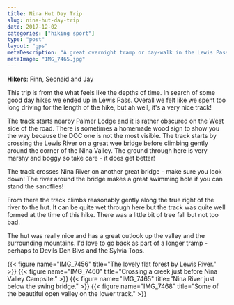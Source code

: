 ```yaml
---
title: Nina Hut Day Trip
slug: nina-hut-day-trip
date: 2017-12-02
categories: ["hiking sport"]
type: "post"
layout: "gps"
metaDescription: "A great overnight tramp or day-walk in the Lewis Pass Area. 16.3km (6hr) return trip."
metaImage: "IMG_7465.jpg"
---
```


__Hikers__: Finn, Seonaid and Jay

This trip is from the what feels like the depths of time. In search of some good day hikes we ended up in Lewis Pass. Overall we felt like we spent too long driving for the length of the hike, but ah well, it's a very nice track!

The track starts nearby Palmer Lodge and it is rather obscured on the West side of the road. There is sometimes a homemade wood sign to show you the way because the DOC one is not the most visible. The track starts by crossing the Lewis River on a great wee bridge before climbing gently around the corner of the Nina Valley. The ground through here is very marshy and boggy so take care - it does get better!

The track crosses Nina River on another great bridge - make sure you look down! The river around the bridge makes a great swimming hole if you can stand the sandflies!

From there the track climbs reasonably gently along the true right of the river to the hut. It can be quite wet through here but the track was quite well formed at the time of this hike. There was a little bit of tree fall but not too bad.

The hut was really nice and has a great outlook up the valley and the surrounding mountains. I'd love to go back as part of a longer tramp - perhaps to Devils Den Bivs and the Sylvia Tops.

{{< figure name="IMG_7456" title="The lovely flat forest by Lewis River." >}}
{{< figure name="IMG_7460" title="Crossing a creek just before Nina Valley Campsite." >}}
{{< figure name="IMG_7465" title="Nina River just below the swing bridge." >}}
{{< figure name="IMG_7468" title="Some of the beautiful open valley on the lower track." >}}
